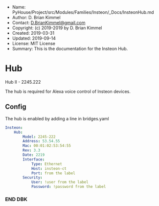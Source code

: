 * Name:      PyHouse/Project/src/Modules/Families/Insteon/_Docs/InsteonHub.md
* Author:    D. Brian Kimmel
* Contact:   D.BrianKimmel@gmail.com
* Copyright: (c) 2019-2019 by D. Brian Kimmel
* Created:   2019-03-31
* Updated:   2019-09-14
* License:   MIT License
* Summary:   This is the documentation for the Insteon Hub.


# Hub 

Hub II - 2245.222

The hub is required for Alexa voice control of Insteon devices.

## Config

The hub is enabled by adding a line in bridges.yaml

```yaml
Insteon:
    Hub:
        Model: 2245-222
        Address: 53.54.55
        Mac: 00:01:02:53:54:55
        Rev: 3.3
        Date: 2219
        Interface:
            Type: Ethernet
            Host: insteon-ct
            Port: from the label
        Security:
            User: !user from the label
            Password: !password from the label
```

### END DBK

